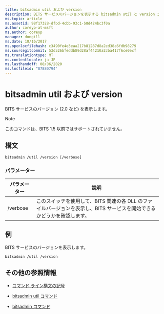 ```yaml
---
title: bitsadmin util および version
description: BITS サービスのバージョンを表示する bitsadmin util と version コマンドのリファレンス記事です。
ms.topic: article
ms.assetid: 98f17328-dfbd-4cbb-93c1-b8d424bc3f0a
author: coreyp-at-msft
ms.author: coreyp
manager: dongill
ms.date: 10/16/2017
ms.openlocfilehash: c3490fe4e3eaa217b81287d8a2ed38a6fdb98279
ms.sourcegitcommit: 53d526bfeddb89d28af44210a23ba417f6ce0ecf
ms.translationtype: MT
ms.contentlocale: ja-JP
ms.lasthandoff: 08/06/2020
ms.locfileid: "87880794"
---
```

# <a name="bitsadmin-util-and-version"></a>bitsadmin util および version

BITS サービスのバージョン (2.0 など) を表示します。

> [!NOTE]
> このコマンドは、BITS 1.5 以前ではサポートされていません。

## <a name="syntax"></a>構文

```
bitsadmin /util /version [/verbose]
```

### <a name="parameters"></a>パラメーター

| パラメーター | 説明 |
| --------- | ----------- |
| /verbose | このスイッチを使用して、BITS 関連の各 DLL のファイルバージョンを表示し、BITS サービスを開始できるかどうかを確認します。|

## <a name="examples"></a>例

BITS サービスのバージョンを表示します。

```
bitsadmin /util /version
```

## <a name="additional-references"></a>その他の参照情報

- [コマンド ライン構文の記号](command-line-syntax-key.md)

- [bitsadmin util コマンド](bitsadmin-util.md)

- [bitsadmin コマンド](bitsadmin.md)
